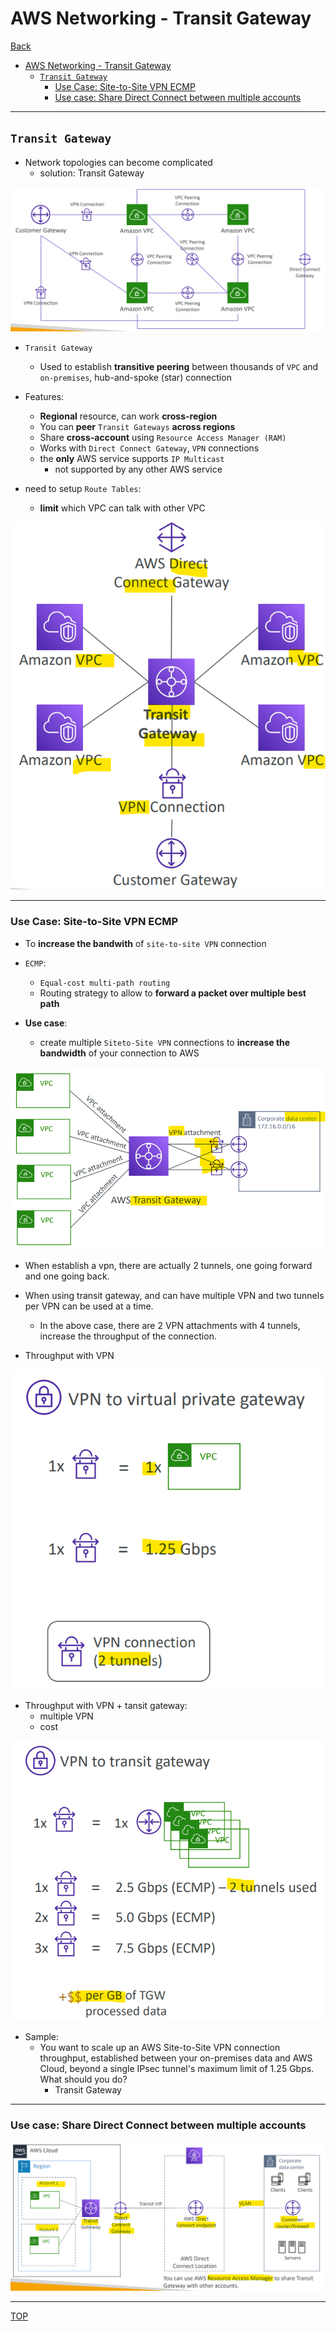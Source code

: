 # AWS Networking - Transit Gateway

[Back](../index.md)

- [AWS Networking - Transit Gateway](#aws-networking---transit-gateway)
  - [`Transit Gateway`](#transit-gateway)
    - [Use Case: Site-to-Site VPN ECMP](#use-case-site-to-site-vpn-ecmp)
    - [Use case: Share Direct Connect between multiple accounts](#use-case-share-direct-connect-between-multiple-accounts)

---

## `Transit Gateway`

- Network topologies can become complicated
  - solution: Transit Gateway

![transit_gateway_topologies](./pic/transit_gateway_topologies.png)

- `Transit Gateway`

  - Used to establish **transitive peering** between thousands of `VPC` and `on-premises`, hub-and-spoke (star) connection

- Features:

  - **Regional** resource, can work **cross-region**
  - You can **peer** `Transit Gateways` **across regions**
  - Share **cross-account** using `Resource Access Manager (RAM)`
  - Works with `Direct Connect Gateway`, `VPN` connections
  - the **only** AWS service supports `IP Multicast`
    - not supported by any other AWS service

- need to setup `Route Tables`:
  - **limit** which VPC can talk with other VPC

![transit_gateway_diagram](./pic/transit_gateway_diagram.png)

---

### Use Case: Site-to-Site VPN ECMP

- To **increase the bandwith** of `site-to-site VPN` connection

- `ECMP`:

  - `Equal-cost multi-path routing`
  - Routing strategy to allow to **forward a packet over multiple best path**

- **Use case**:
  - create multiple `Siteto-Site VPN` connections to **increase the bandwidth** of your connection to AWS

![transit_gateway_ecmp](./pic/transit_gateway_ecmp.png)

- When establish a vpn, there are actually 2 tunnels, one going forward and one going back.
- When using transit gateway, and can have multiple VPN and two tunnels per VPN can be used at a time.

  - In the above case, there are 2 VPN attachments with 4 tunnels, increase the throughput of the connection.

- Throughput with VPN

![transit_gateway_ecmp_throughput01](./pic/transit_gateway_ecmp_throughput01.png)

- Throughput with VPN + tansit gateway:
  - multiple VPN
  - cost

![transit_gateway_ecmp_throughput02](./pic/transit_gateway_ecmp_throughput02.png)

- Sample:
  - You want to scale up an AWS Site-to-Site VPN connection throughput, established between your on-premises data and AWS Cloud, beyond a single IPsec tunnel's maximum limit of 1.25 Gbps. What should you do?
    - Transit Gateway

---

### Use case: Share Direct Connect between multiple accounts

![transit_gateway_multiple accounts](./pic/transit_gateway_multiple_accounts.png)

---

[TOP](#aws-networking---transit-gateway)
